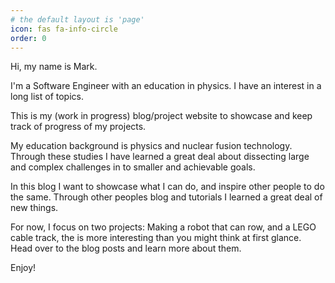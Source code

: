```yaml
---
# the default layout is 'page'
icon: fas fa-info-circle
order: 0
---
```


Hi, my name is Mark.

I'm a Software Engineer with an education in physics. I have an interest in a long list of topics.

This is my (work in progress) blog/project website to showcase and keep track of progress of my projects.

My education background is physics and nuclear fusion technology. Through these studies I have learned a great deal about dissecting large and complex challenges in to smaller and achievable goals.

In this blog I want to showcase what I can do, and inspire other people to do the same. Through other peoples blog and tutorials I learned a great deal of new things.

For now, I focus on two projects: Making a robot that can row, and a LEGO cable track, the is more interesting than you might think at first glance. Head over to the blog posts and learn more about them.

Enjoy!
